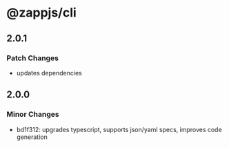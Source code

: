 # @zappjs/cli

## 2.0.1

### Patch Changes

- updates dependencies

## 2.0.0

### Minor Changes

- bd1f312: upgrades typescript, supports json/yaml specs, improves code generation

